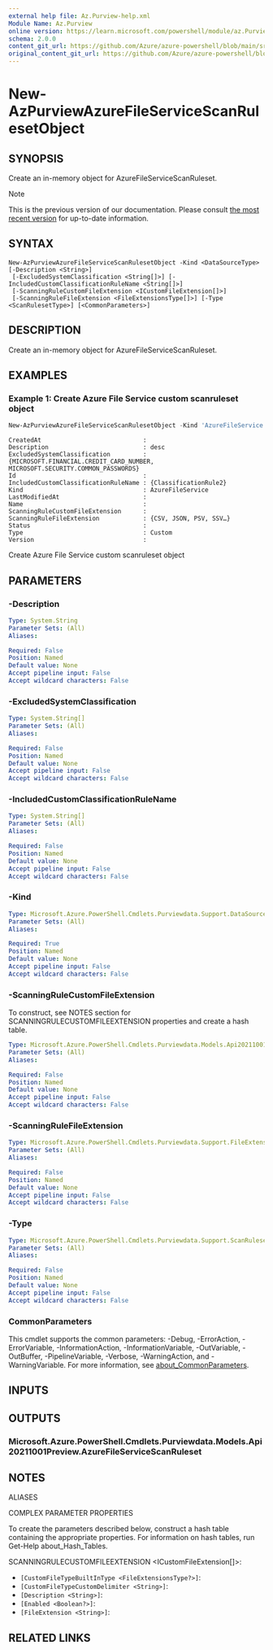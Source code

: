 ```yaml
---
external help file: Az.Purview-help.xml
Module Name: Az.Purview
online version: https://learn.microsoft.com/powershell/module/az.Purview/new-AzPurviewAzureFileServiceScanRulesetObject
schema: 2.0.0
content_git_url: https://github.com/Azure/azure-powershell/blob/main/src/Purview/Purview/help/New-AzPurviewAzureFileServiceScanRulesetObject.md
original_content_git_url: https://github.com/Azure/azure-powershell/blob/main/src/Purview/Purview/help/New-AzPurviewAzureFileServiceScanRulesetObject.md
---
```


# New-AzPurviewAzureFileServiceScanRulesetObject

## SYNOPSIS
Create an in-memory object for AzureFileServiceScanRuleset.

> [!NOTE]
>This is the previous version of our documentation. Please consult [the most recent version](/powershell/module/az.purview/new-azpurviewazurefileservicescanrulesetobject) for up-to-date information.

## SYNTAX

```
New-AzPurviewAzureFileServiceScanRulesetObject -Kind <DataSourceType> [-Description <String>]
 [-ExcludedSystemClassification <String[]>] [-IncludedCustomClassificationRuleName <String[]>]
 [-ScanningRuleCustomFileExtension <ICustomFileExtension[]>]
 [-ScanningRuleFileExtension <FileExtensionsType[]>] [-Type <ScanRulesetType>] [<CommonParameters>]
```

## DESCRIPTION
Create an in-memory object for AzureFileServiceScanRuleset.

## EXAMPLES

### Example 1: Create Azure File Service custom scanruleset object
```powershell
New-AzPurviewAzureFileServiceScanRulesetObject -Kind 'AzureFileService' -Description 'desc' -ExcludedSystemClassification @('MICROSOFT.FINANCIAL.CREDIT_CARD_NUMBER','MICROSOFT.SECURITY.COMMON_PASSWORDS') -IncludedCustomClassificationRuleName @('ClassificationRule2') -ScanningRuleFileExtension @("CSV","JSON","PSV","SSV","TSV","TXT","XML","PARQUET","AVRO","ORC","Documents","GZ","DOC","DOCM","DOCX","DOT","ODP","ODS","ODT","PDF","POT","PPS","PPSX","PPT","PPTM","PPTX","XLC","XLS","XLSB","XLSM","XLSX","XLT") -Type 'Custom'
```

```output
CreatedAt                            :
Description                          : desc
ExcludedSystemClassification         : {MICROSOFT.FINANCIAL.CREDIT_CARD_NUMBER, MICROSOFT.SECURITY.COMMON_PASSWORDS}
Id                                   :
IncludedCustomClassificationRuleName : {ClassificationRule2}
Kind                                 : AzureFileService
LastModifiedAt                       :
Name                                 :
ScanningRuleCustomFileExtension      :
ScanningRuleFileExtension            : {CSV, JSON, PSV, SSV…}
Status                               :
Type                                 : Custom
Version                              :
```

Create Azure File Service custom scanruleset object

## PARAMETERS

### -Description

```yaml
Type: System.String
Parameter Sets: (All)
Aliases:

Required: False
Position: Named
Default value: None
Accept pipeline input: False
Accept wildcard characters: False
```

### -ExcludedSystemClassification

```yaml
Type: System.String[]
Parameter Sets: (All)
Aliases:

Required: False
Position: Named
Default value: None
Accept pipeline input: False
Accept wildcard characters: False
```

### -IncludedCustomClassificationRuleName

```yaml
Type: System.String[]
Parameter Sets: (All)
Aliases:

Required: False
Position: Named
Default value: None
Accept pipeline input: False
Accept wildcard characters: False
```

### -Kind

```yaml
Type: Microsoft.Azure.PowerShell.Cmdlets.Purviewdata.Support.DataSourceType
Parameter Sets: (All)
Aliases:

Required: True
Position: Named
Default value: None
Accept pipeline input: False
Accept wildcard characters: False
```

### -ScanningRuleCustomFileExtension
To construct, see NOTES section for SCANNINGRULECUSTOMFILEEXTENSION properties and create a hash table.

```yaml
Type: Microsoft.Azure.PowerShell.Cmdlets.Purviewdata.Models.Api20211001Preview.ICustomFileExtension[]
Parameter Sets: (All)
Aliases:

Required: False
Position: Named
Default value: None
Accept pipeline input: False
Accept wildcard characters: False
```

### -ScanningRuleFileExtension

```yaml
Type: Microsoft.Azure.PowerShell.Cmdlets.Purviewdata.Support.FileExtensionsType[]
Parameter Sets: (All)
Aliases:

Required: False
Position: Named
Default value: None
Accept pipeline input: False
Accept wildcard characters: False
```

### -Type

```yaml
Type: Microsoft.Azure.PowerShell.Cmdlets.Purviewdata.Support.ScanRulesetType
Parameter Sets: (All)
Aliases:

Required: False
Position: Named
Default value: None
Accept pipeline input: False
Accept wildcard characters: False
```

### CommonParameters
This cmdlet supports the common parameters: -Debug, -ErrorAction, -ErrorVariable, -InformationAction, -InformationVariable, -OutVariable, -OutBuffer, -PipelineVariable, -Verbose, -WarningAction, and -WarningVariable. For more information, see [about_CommonParameters](http://go.microsoft.com/fwlink/?LinkID=113216).

## INPUTS

## OUTPUTS

### Microsoft.Azure.PowerShell.Cmdlets.Purviewdata.Models.Api20211001Preview.AzureFileServiceScanRuleset

## NOTES

ALIASES

COMPLEX PARAMETER PROPERTIES

To create the parameters described below, construct a hash table containing the appropriate properties. For information on hash tables, run Get-Help about_Hash_Tables.


SCANNINGRULECUSTOMFILEEXTENSION <ICustomFileExtension[]>: 
  - `[CustomFileTypeBuiltInType <FileExtensionsType?>]`: 
  - `[CustomFileTypeCustomDelimiter <String>]`: 
  - `[Description <String>]`: 
  - `[Enabled <Boolean?>]`: 
  - `[FileExtension <String>]`: 

## RELATED LINKS
